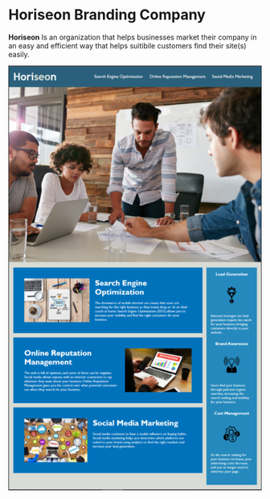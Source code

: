 # Horiseon Branding Company

**Horiseon** Is an organization that helps businesses market their company in an easy and efficient way that helps suitibile customers find their site(s) easily.

![Homepage](assets/images/Screenshot%202021-02-05%20135604.png)

